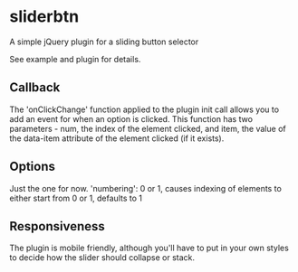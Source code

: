 sliderbtn
=========
A simple jQuery plugin for a sliding button selector

See example and plugin for details.

Callback
--------

The 'onClickChange' function applied to the plugin init call allows you to add an event for when an option is clicked. This function has two parameters - num, the index of the element clicked, and item, the value of the data-item attribute of the element clicked (if it exists).

Options
-------

Just the one for now. 'numbering': 0 or 1, causes indexing of elements to either start from 0 or 1, defaults to 1

Responsiveness
--------------

The plugin is mobile friendly, although you'll have to put in your own styles to decide how the slider should collapse or stack.
